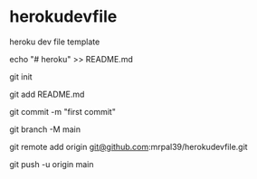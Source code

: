 # herokudevfile
heroku dev file template


echo "# heroku" >> README.md

git init

git add README.md


git commit -m "first commit"

git branch -M main



git remote add origin git@github.com:mrpal39/herokudevfile.git

git push -u origin main
                
